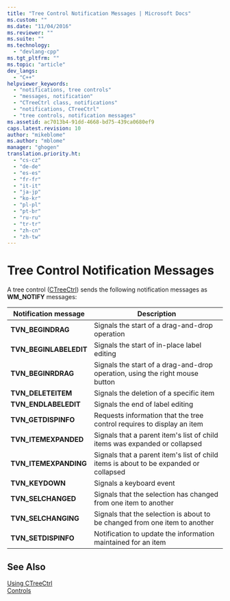 ```yaml
---
title: "Tree Control Notification Messages | Microsoft Docs"
ms.custom: ""
ms.date: "11/04/2016"
ms.reviewer: ""
ms.suite: ""
ms.technology: 
  - "devlang-cpp"
ms.tgt_pltfrm: ""
ms.topic: "article"
dev_langs: 
  - "C++"
helpviewer_keywords: 
  - "notifications, tree controls"
  - "messages, notification"
  - "CTreeCtrl class, notifications"
  - "notifications, CTreeCtrl"
  - "tree controls, notification messages"
ms.assetid: ac7013b4-91dd-4668-bd75-439ca0680ef9
caps.latest.revision: 10
author: "mikeblome"
ms.author: "mblome"
manager: "ghogen"
translation.priority.ht: 
  - "cs-cz"
  - "de-de"
  - "es-es"
  - "fr-fr"
  - "it-it"
  - "ja-jp"
  - "ko-kr"
  - "pl-pl"
  - "pt-br"
  - "ru-ru"
  - "tr-tr"
  - "zh-cn"
  - "zh-tw"
---
```

# Tree Control Notification Messages
A tree control ([CTreeCtrl](../mfc/reference/ctreectrl-class.md)) sends the following notification messages as **WM_NOTIFY** messages:  
  
|Notification message|Description|  
|--------------------------|-----------------|  
|**TVN_BEGINDRAG**|Signals the start of a drag-and-drop operation|  
|**TVN_BEGINLABELEDIT**|Signals the start of in-place label editing|  
|**TVN_BEGINRDRAG**|Signals the start of a drag-and-drop operation, using the right mouse button|  
|**TVN_DELETEITEM**|Signals the deletion of a specific item|  
|**TVN_ENDLABELEDIT**|Signals the end of label editing|  
|**TVN_GETDISPINFO**|Requests information that the tree control requires to display an item|  
|**TVN_ITEMEXPANDED**|Signals that a parent item's list of child items was expanded or collapsed|  
|**TVN_ITEMEXPANDING**|Signals that a parent item's list of child items is about to be expanded or collapsed|  
|**TVN_KEYDOWN**|Signals a keyboard event|  
|**TVN_SELCHANGED**|Signals that the selection has changed from one item to another|  
|**TVN_SELCHANGING**|Signals that the selection is about to be changed from one item to another|  
|**TVN_SETDISPINFO**|Notification to update the information maintained for an item|  
  
## See Also  
 [Using CTreeCtrl](../mfc/using-ctreectrl.md)   
 [Controls](../mfc/controls-mfc.md)

